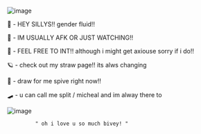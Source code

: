 ![image](https://github.com/SPLITSYWITSY/SPLITSYWITSY/assets/168941633/72720d00-7e24-4c64-a007-d57d08e843a8)

🍕   - HEY SILLYS!! gender fluid!!
       
  🦇    - IM USUALLY AFK OR  JUST WATCHING!!
       
  🦀   - FEEL FREE TO INT!! although i might get axiouse sorry if i do!!

   🪐      - check out my straw page!! its alws changing

   🍌    - draw for me spive right now!! 

   🛹 - u can call me split / micheal and im alway there to 
   
   ![image](https://github.com/SPLITSYWITSY/SPLITSYWITSY/assets/168941633/f64f678d-d28e-476b-b78e-fd9bcdd2b96c)

             " oh i love u so much bivey! "
